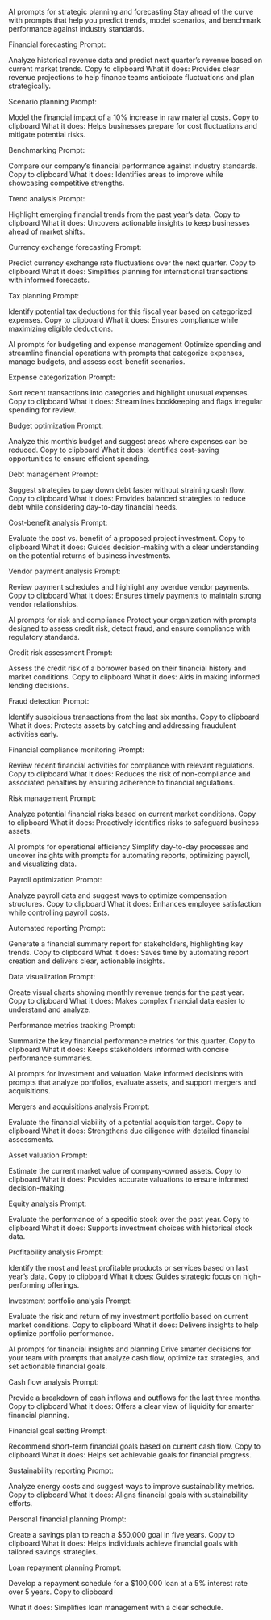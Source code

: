 AI prompts for strategic planning and forecasting
Stay ahead of the curve with prompts that help you predict trends, model scenarios, and benchmark performance against industry standards.

Financial forecasting
Prompt:

Analyze historical revenue data and predict next quarter’s revenue based on current market trends.
Copy to clipboard
What it does: Provides clear revenue projections to help finance teams anticipate fluctuations and plan strategically.

Scenario planning
Prompt:

Model the financial impact of a 10% increase in raw material costs.
Copy to clipboard
What it does: Helps businesses prepare for cost fluctuations and mitigate potential risks.

Benchmarking
Prompt:

Compare our company’s financial performance against industry standards.
Copy to clipboard
What it does: Identifies areas to improve while showcasing competitive strengths.

Trend analysis
Prompt:

Highlight emerging financial trends from the past year’s data.
Copy to clipboard
What it does: Uncovers actionable insights to keep businesses ahead of market shifts.

Currency exchange forecasting
Prompt:

Predict currency exchange rate fluctuations over the next quarter.
Copy to clipboard
What it does: Simplifies planning for international transactions with informed forecasts.

Tax planning
Prompt:

Identify potential tax deductions for this fiscal year based on categorized expenses.
Copy to clipboard
What it does: Ensures compliance while maximizing eligible deductions.

AI prompts for budgeting and expense management
Optimize spending and streamline financial operations with prompts that categorize expenses, manage budgets, and assess cost-benefit scenarios.

Expense categorization
Prompt:

Sort recent transactions into categories and highlight unusual expenses.
Copy to clipboard
What it does: Streamlines bookkeeping and flags irregular spending for review.

Budget optimization
Prompt:

Analyze this month’s budget and suggest areas where expenses can be reduced.
Copy to clipboard
What it does:  Identifies cost-saving opportunities to ensure efficient spending.

Debt management
Prompt:

Suggest strategies to pay down debt faster without straining cash flow.
Copy to clipboard
What it does: Provides balanced strategies to reduce debt while considering day-to-day financial needs.

Cost-benefit analysis
Prompt:

Evaluate the cost vs. benefit of a proposed project investment.
Copy to clipboard
What it does: Guides decision-making with a clear understanding on the potential returns of business investments.

Vendor payment analysis
Prompt:

Review payment schedules and highlight any overdue vendor payments.
Copy to clipboard
What it does: Ensures timely payments to maintain strong vendor relationships.

AI prompts for risk and compliance
Protect your organization with prompts designed to assess credit risk, detect fraud, and ensure compliance with regulatory standards.

Credit risk assessment
Prompt:

Assess the credit risk of a borrower based on their financial history and market conditions.
Copy to clipboard
What it does: Aids in making informed lending decisions.

Fraud detection
Prompt:

Identify suspicious transactions from the last six months.
Copy to clipboard
What it does: Protects assets by catching and addressing fraudulent activities early.

Financial compliance monitoring
Prompt:

Review recent financial activities for compliance with relevant regulations.
Copy to clipboard
What it does: Reduces the risk of non-compliance and associated penalties by ensuring adherence to financial regulations.

Risk management
Prompt:

Analyze potential financial risks based on current market conditions.
Copy to clipboard
What it does: Proactively identifies risks to safeguard business assets.

AI prompts for operational efficiency
Simplify day-to-day processes and uncover insights with prompts for automating reports, optimizing payroll, and visualizing data.

Payroll optimization
Prompt:

Analyze payroll data and suggest ways to optimize compensation structures.
Copy to clipboard
What it does: Enhances employee satisfaction while controlling payroll costs.

Automated reporting
Prompt:

Generate a financial summary report for stakeholders, highlighting key trends.
Copy to clipboard
What it does: Saves time by automating report creation and delivers clear, actionable insights.

Data visualization
Prompt:

Create visual charts showing monthly revenue trends for the past year.
Copy to clipboard
What it does: Makes complex financial data easier to understand and analyze.

Performance metrics tracking
Prompt:

Summarize the key financial performance metrics for this quarter.
Copy to clipboard
What it does: Keeps stakeholders informed with concise performance summaries.

AI prompts for investment and valuation
Make informed decisions with prompts that analyze portfolios, evaluate assets, and support mergers and acquisitions.

Mergers and acquisitions analysis
Prompt:

Evaluate the financial viability of a potential acquisition target.
Copy to clipboard
What it does: Strengthens due diligence with detailed financial assessments.

Asset valuation
Prompt:

Estimate the current market value of company-owned assets.
Copy to clipboard
What it does: Provides accurate valuations to ensure informed decision-making.

Equity analysis
Prompt:

Evaluate the performance of a specific stock over the past year.
Copy to clipboard
What it does: Supports investment choices with historical stock data.

Profitability analysis
Prompt:

Identify the most and least profitable products or services based on last year’s data.
Copy to clipboard
What it does: Guides strategic focus on high-performing offerings.

Investment portfolio analysis
Prompt:

Evaluate the risk and return of my investment portfolio based on current market conditions.
Copy to clipboard
What it does: Delivers insights to help optimize portfolio performance.

AI prompts for financial insights and planning
Drive smarter decisions for your team with prompts that analyze cash flow, optimize tax strategies, and set actionable financial goals.

Cash flow analysis
Prompt:

Provide a breakdown of cash inflows and outflows for the last three months.
Copy to clipboard
What it does: Offers a clear view of liquidity for smarter financial planning.

Financial goal setting
Prompt:

Recommend short-term financial goals based on current cash flow.
Copy to clipboard
What it does: Helps set achievable goals for financial progress.

Sustainability reporting
Prompt:

Analyze energy costs and suggest ways to improve sustainability metrics.
Copy to clipboard
What it does: Aligns financial goals with sustainability efforts.

Personal financial planning
Prompt:

Create a savings plan to reach a $50,000 goal in five years.
Copy to clipboard
What it does: Helps individuals achieve financial goals with tailored savings strategies.

Loan repayment planning
Prompt:

Develop a repayment schedule for a $100,000 loan at a 5% interest rate over 5 years.
Copy to clipboard

What it does: Simplifies loan management with a clear schedule.